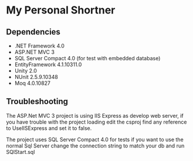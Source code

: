 My Personal Shortner
====================

Dependencies
------------
* .NET Framework 4.0
* ASP.NET MVC 3
* SQL Server Compact 4.0 (for test with embedded database)
* EntityFramework 4.1.10311.0
* Unity 2.0
* NUnit 2.5.9.10348
* Moq 4.0.10827

Troubleshooting
------------
The ASP.Net MVC 3 project is using IIS Express as develop web server, if you have trouble with the project loading edit the csproj find any reference to UseIISExpress and set it to false.

The project uses SQL Server Compact 4.0 for tests if you want to use the normal Sql Server change the connection string to match your db and run SQlStart.sql